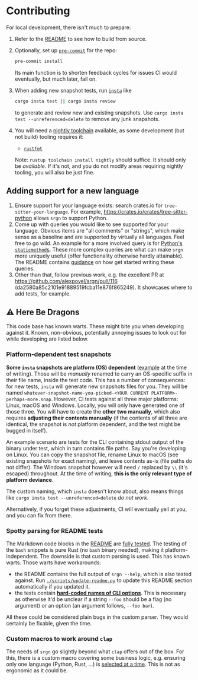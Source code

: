 # Contributing

For local development, there isn't much to prepare:

1. Refer to the [README](README.md#cargo-compile-from-source) to see how to build from
   source.
2. Optionally, set up
   [`pre-commit`](https://pre-commit.com/#3-install-the-git-hook-scripts) for the repo:

   ```bash
   pre-commit install
   ```

   Its main function is to shorten feedback cycles for issues CI would eventually, but
   much later, fail on.
3. When adding new snapshot tests, run [`insta`](https://crates.io/crates/cargo-insta)
   like

   ```bash
   cargo insta test || cargo insta review
   ```

   to generate and review new and existing snapshots. Use `cargo insta test
   --unreferenced=delete` to remove any junk snapshots.
4. You will need a [nightly
   toolchain](https://rust-lang.github.io/rustup/concepts/channels.html#working-with-nightly-rust)
   available, as some development (but not build) tooling requires it:

   - [`rustfmt`](./rustfmt.toml)

   Note: `rustup toolchain install nightly` should suffice. It should only be
   *available*. If it's not, and you do not modify areas requiring nightly tooling, you
   will also be just fine.

## Adding support for a new language

1. Ensure support for your language exists: search crates.io for
   `tree-sitter-your-language`. For example,
   <https://crates.io/crates/tree-sitter-python> allows `srgn` to support Python.
2. Come up with queries you would like to see supported for your language. Obvious items
   are "all comments" or "strings", which make sense as a baseline and are supported by
   virtually all languages. Feel free to go wild. An example for a more involved query
   is for [Python's
   `staticmethod`s](https://github.com/alexpovel/srgn/blob/da2580a85c2101e91889519fcba11e876f865249/src/scoping/langs/python.rs#L148-L157).
   These more complex queries are what can make `srgn` more uniquely useful (offer
   functionality otherwise hardly attainable). The README contains
   [guidance](./README.md#custom-queries) on how get started writing these queries.
3. Other than that, follow previous work, e.g. the excellent PR at
   <https://github.com/alexpovel/srgn/pull/116>
   (da2580a85c2101e91889519fcba11e876f865249). It showcases where to add tests, for
   example.

## ⚠️ Here Be Dragons

This code base has known warts. These might bite you when developing against it. Known,
non-obvious, potentially annoying issues to look out for while developing are listed
below.

### Platform-dependent test snapshots

**Some `insta` snapshots are platform (OS) dependent**
([example](https://github.com/alexpovel/srgn/blob/8ff54ee53ac0a53cdc4791b069648ee4511c7b94/tests/cli.rs#L287-L294)
at the time of writing). Those will be *manually* renamed to carry an OS-specific suffix
in their file name, inside the test code. This has a number of consequences: for new
tests, `insta` will generate new snapshots files for you. They will be named
`whatever-snapshot-name-you-picked-<YOUR CURRENT PLATFORM>-perhaps-more.snap`. However,
CI tests against all three major platforms: Linux, macOS and Windows. Locally, you will
only have generated one of those three. You will have to create the **other two
manually**, which also requires **adjusting their contents manually** (if the contents
of all three are identical, the snapshot is *not* platform dependent, and the test might
be bugged in itself).

An example scenario are tests for the CLI containing stdout output of the binary under
test, which in turn contains file paths. Say you're developing on Linux. You can copy
the snapshot file, rename Linux to macOS (see existing snapshots for exact naming), and
leave contents as-is (file paths do not differ). The Windows snapshot however will need
`/` replaced by `\\` (it's escaped) throughout. At the time of writing, **this is the
only relevant type of platform deviance**.

The custom naming, which `insta` doesn't know about, also means things like `cargo insta
test --unreferenced=delete` *do not work*.

Alternatively, if you forget these adjustments, CI will eventually yell at you, and you
can fix from there.

### Spotty parsing for README tests

The Markdown code blocks in the [README](./README.md) are [fully
tested](./tests/readme.rs). The testing of the `bash` snippets is pure Rust (no `bash`
binary needed), making it platform-independent. The downside is that custom parsing is
used. This has known warts. Those warts have workarounds:

- the README contains the full output of `srgn --help`, which is also tested against.
  Run [`./scripts/update-readme.py`](./scripts/update-readme.py) to update this README
  section automatically if you updated it.
- the tests contain [**hard-coded names of CLI
  options**](https://github.com/alexpovel/srgn/blob/8ff54ee53ac0a53cdc4791b069648ee4511c7b94/tests/readme.rs#L494-L521).
  This is necessary as otherwise it'd be unclear if a string `--foo` should be a flag
  (no argument) or an option (an argument follows, `--foo bar`).

All these could be considered plain bugs in the custom parser. They would certainly
be fixable, given the time.

### Custom macros to work around `clap`

The needs of `srgn` go slightly beyond what `clap` offers out of the box. For this,
there is a custom macro covering some business logic, e.g. ensuring only one language
(Python, Rust, ...) is [selected at a
time](https://github.com/alexpovel/srgn/blob/8ff54ee53ac0a53cdc4791b069648ee4511c7b94/src/main.rs#L1329-L1359).
This is not as ergonomic as it could be.
